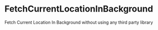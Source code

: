 # FetchCurrentLocationInBackground
Fetch Current Location In Background without using any third party library
